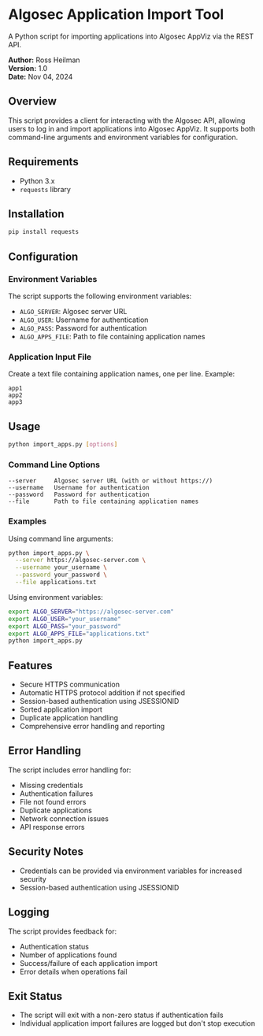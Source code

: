 # Algosec Application Import Tool

A Python script for importing applications into Algosec AppViz via the REST API.

**Author:** Ross Heilman  
**Version:** 1.0  
**Date:** Nov 04, 2024

## Overview

This script provides a client for interacting with the Algosec API, allowing users to log in and import applications into Algosec AppViz. It supports both command-line arguments and environment variables for configuration.

## Requirements

- Python 3.x
- `requests` library

## Installation

```bash
pip install requests
```

## Configuration

### Environment Variables

The script supports the following environment variables:
- `ALGO_SERVER`: Algosec server URL
- `ALGO_USER`: Username for authentication
- `ALGO_PASS`: Password for authentication
- `ALGO_APPS_FILE`: Path to file containing application names

### Application Input File

Create a text file containing application names, one per line. Example:
```
app1
app2
app3
```

## Usage

```bash
python import_apps.py [options]
```

### Command Line Options

```
--server     Algosec server URL (with or without https://)
--username   Username for authentication
--password   Password for authentication
--file       Path to file containing application names
```

### Examples

Using command line arguments:
```bash
python import_apps.py \
  --server https://algosec-server.com \
  --username your_username \
  --password your_password \
  --file applications.txt
```

Using environment variables:
```bash
export ALGO_SERVER="https://algosec-server.com"
export ALGO_USER="your_username"
export ALGO_PASS="your_password"
export ALGO_APPS_FILE="applications.txt"
python import_apps.py
```

## Features

- Secure HTTPS communication
- Automatic HTTPS protocol addition if not specified
- Session-based authentication using JSESSIONID
- Sorted application import
- Duplicate application handling
- Comprehensive error handling and reporting

## Error Handling

The script includes error handling for:
- Missing credentials
- Authentication failures
- File not found errors
- Duplicate applications
- Network connection issues
- API response errors

## Security Notes

- Credentials can be provided via environment variables for increased security
- Session-based authentication using JSESSIONID

## Logging

The script provides feedback for:
- Authentication status
- Number of applications found
- Success/failure of each application import
- Error details when operations fail

## Exit Status

- The script will exit with a non-zero status if authentication fails
- Individual application import failures are logged but don't stop execution